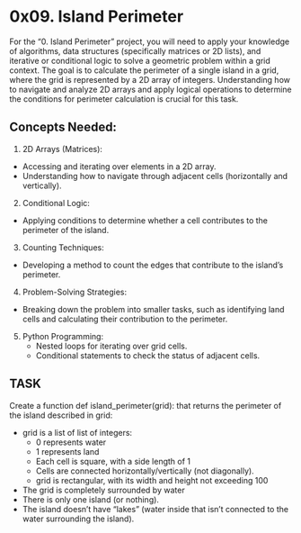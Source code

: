 # 0x09. Island Perimeter

For the “0. Island Perimeter” project, you will need to apply your knowledge of algorithms, data structures (specifically matrices or 2D lists), and iterative or conditional logic to solve a geometric problem within a grid context. The goal is to calculate the perimeter of a single island in a grid, where the grid is represented by a 2D array of integers. Understanding how to navigate and analyze 2D arrays and apply logical operations to determine the conditions for perimeter calculation is crucial for this task.


## Concepts Needed:

1. 2D Arrays (Matrices):
  + Accessing and iterating over elements in a 2D array.
  + Understanding how to navigate through adjacent cells (horizontally and vertically).

2. Conditional Logic:
  + Applying conditions to determine whether a cell contributes to the perimeter of the island.

3. Counting Techniques:
  + Developing a method to count the edges that contribute to the island’s perimeter.

4. Problem-Solving Strategies:
  + Breaking down the problem into smaller tasks, such as identifying land cells and calculating their contribution to the perimeter.

5. Python Programming:
   + Nested loops for iterating over grid cells.
   + Conditional statements to check the status of adjacent cells.

## TASK

Create a function def island_perimeter(grid): that returns the perimeter of the island described in grid:

+ grid is a list of list of integers:
  + 0 represents water
  + 1 represents land
  + Each cell is square, with a side length of 1
  + Cells are connected horizontally/vertically (not diagonally).
  + grid is rectangular, with its width and height not exceeding 100
+ The grid is completely surrounded by water
+ There is only one island (or nothing).
+ The island doesn’t have “lakes” (water inside that isn’t connected to the water surrounding the island).

